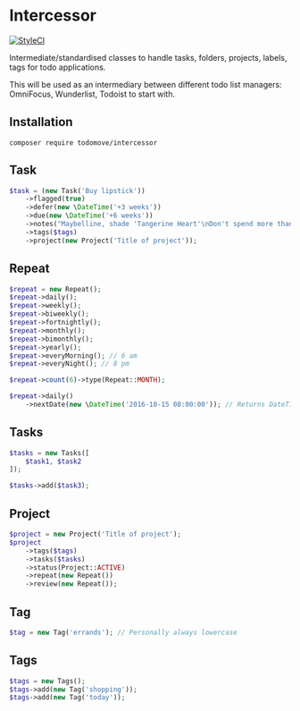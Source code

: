 # Intercessor

[![StyleCI](https://styleci.io/repos/70615078/shield?style=flat)](https://styleci.io/repos/70615078)

Intermediate/standardised classes to handle tasks, folders, projects, labels, tags for todo applications.  

This will be used as an intermediary between different todo list managers: OmniFocus, Wunderlist, Todoist to start with.

## Installation

`composer require todomove/intercessor`

## Task

```php
$task = (new Task('Buy lipstick'))
    ->flagged(true)
    ->defer(new \DateTime('+3 weeks'))
    ->due(new \DateTime('+6 weeks'))
    ->notes("Maybelline, shade 'Tangerine Heart'\nDon't spend more than £3.22")
    ->tags($tags)
    ->project(new Project('Title of project'));
```

## Repeat

```php
$repeat = new Repeat();
$repeat->daily();
$repeat->weekly();
$repeat->biweekly();
$repeat->fortnightly();
$repeat->monthly();
$repeat->bimonthly();
$repeat->yearly();
$repeat->everyMorning(); // 6 am
$repeat->everyNight(); // 8 pm

$repeat->count(6)->type(Repeat::MONTH);

$repeat->daily()
    ->nextDate(new \DateTime('2016-10-15 08:00:00')); // Returns DateTime object for '2016-10-16 08:00:00'
```

## Tasks

```php
$tasks = new Tasks([
    $task1, $task2
]);

$tasks->add($task3);
```

## Project

```php
$project = new Project('Title of project');
$project
    ->tags($tags)
    ->tasks($tasks)
    ->status(Project::ACTIVE)
    ->repeat(new Repeat())
    ->review(new Repeat());
```


## Tag

```php
$tag = new Tag('errands'); // Personally always lowercase
```

## Tags

```php
$tags = new Tags();
$tags->add(new Tag('shopping'));
$tags->add(new Tag('today'));
```
